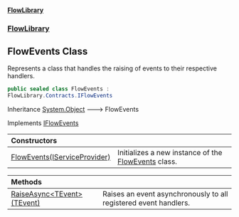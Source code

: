 #### [FlowLibrary](FlowLibrary.md 'FlowLibrary')
### [FlowLibrary](FlowLibrary.md 'FlowLibrary')

## FlowEvents Class

Represents a class that handles the raising of events to their respective handlers.

```csharp
public sealed class FlowEvents :
FlowLibrary.Contracts.IFlowEvents
```

Inheritance [System.Object](https://docs.microsoft.com/en-us/dotnet/api/System.Object 'System.Object') &#129106; FlowEvents

Implements [IFlowEvents](IFlowEvents.md 'FlowLibrary.Contracts.IFlowEvents')

| Constructors | |
| :--- | :--- |
| [FlowEvents(IServiceProvider)](FlowEvents..ctor.Hx1IduaD5MyT/7BalxdHpQ.md 'FlowLibrary.FlowEvents.FlowEvents(System.IServiceProvider)') | Initializes a new instance of the [FlowEvents](FlowEvents.md 'FlowLibrary.FlowEvents') class. |

| Methods | |
| :--- | :--- |
| [RaiseAsync&lt;TEvent&gt;(TEvent)](FlowEvents.RaiseAsync.Eudpd8V1DuP67LyJLgruuQ.md 'FlowLibrary.FlowEvents.RaiseAsync<TEvent>(TEvent)') | Raises an event asynchronously to all registered event handlers. |
